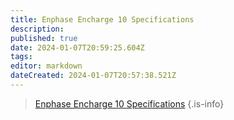 ```yaml
---
title: Enphase Encharge 10 Specifications
description: 
published: true
date: 2024-01-07T20:59:25.604Z
tags: 
editor: markdown
dateCreated: 2024-01-07T20:57:38.521Z
---
```


> [Enphase Encharge 10 Specifications](/solar/manufacturer/encharge-10-ds-en-us.pdf)
{.is-info}
